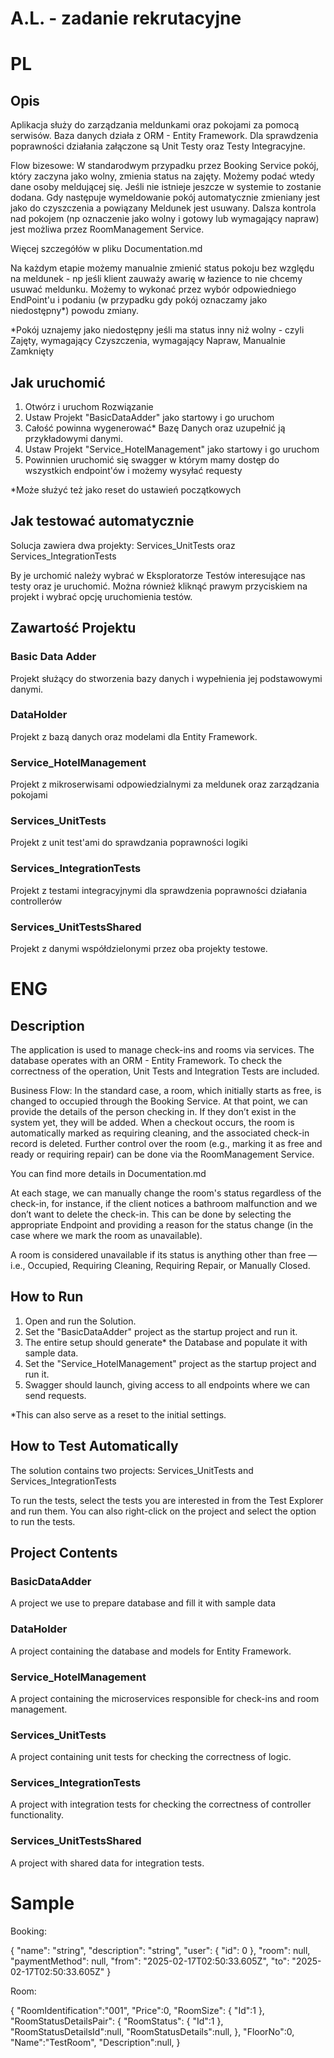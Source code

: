 # A.L. - zadanie rekrutacyjne

# PL

## Opis

Aplikacja służy do zarządzania meldunkami oraz pokojami za pomocą serwisów. Baza danych działa z ORM - Entity Framework. Dla sprawdzenia poprawności działania załączone są Unit Testy oraz Testy Integracyjne.

Flow bizesowe:
W standarodwym przypadku przez Booking Service pokój, który zaczyna jako wolny, zmienia status na zajęty. Możemy podać wtedy dane osoby meldującej się. Jeśli nie istnieje jeszcze w systemie to zostanie dodana. 
Gdy następuje wymeldowanie pokój automatycznie zmieniany jest jako do czyszczenia a powiązany Meldunek jest usuwany.
Dalsza kontrola nad pokojem (np oznaczenie jako wolny i gotowy lub wymagający napraw) jest możliwa przez RoomManagement Service.

Więcej szczegółów w pliku Documentation.md

Na każdym etapie możemy manualnie zmienić status pokoju bez względu na meldunek - np jeśli klient zauważy awarię w łazience to nie chcemy usuwać meldunku.
Możemy to wykonać przez wybór odpowiedniego EndPoint'u i podaniu (w przypadku gdy pokój oznaczamy jako niedostępny*) powodu zmiany.

*Pokój uznajemy jako niedostępny jeśli ma status inny niż wolny - czyli Zajęty, wymagający Czyszczenia, wymagający Napraw, Manualnie Zamknięty

## Jak uruchomić

1. Otwórz i uruchom Rozwiązanie
2. Ustaw Projekt "BasicDataAdder" jako startowy i go uruchom
3. Całość powinna wygenerować* Bazę Danych oraz uzupełnić ją przykładowymi danymi. 
4. Ustaw Projekt "Service_HotelManagement" jako startowy i go uruchom
5. Powinnien uruchomić się swagger w którym mamy dostęp do wszystkich endpoint'ów i możemy wysyłać requesty


*Może służyć też jako reset do ustawień początkowych

## Jak testować automatycznie

Solucja zawiera dwa projekty: 
Services_UnitTests oraz Services_IntegrationTests

By je urchomić należy wybrać w Eksploratorze Testów interesujące nas testy oraz je uruchomić.
Można również kliknąć prawym przyciskiem na projekt i wybrać opcję uruchomienia testów.

## Zawartość Projektu

### Basic Data Adder

Projekt służący do stworzenia bazy danych i wypełnienia jej podstawowymi danymi.

### DataHolder

Projekt z bazą danych oraz modelami dla Entity Framework.

### Service_HotelManagement

Projekt z mikroserwisami odpowiedzialnymi za meldunek oraz zarządzania pokojami

### Services_UnitTests

Projekt z unit test'ami do sprawdzania poprawności logiki

### Services_IntegrationTests

Projekt z testami integracyjnymi dla sprawdzenia poprawności działania controllerów

### Services_UnitTestsShared

Projekt z danymi współdzielonymi przez oba projekty testowe.

# ENG

## Description

The application is used to manage check-ins and rooms via services. The database operates with an ORM - Entity Framework. To check the correctness of the operation, Unit Tests and Integration Tests are included.

Business Flow:
In the standard case, a room, which initially starts as free, is changed to occupied through the Booking Service. At that point, we can provide the details of the person checking in. If they don’t exist in the system yet, they will be added.
When a checkout occurs, the room is automatically marked as requiring cleaning, and the associated check-in record is deleted.
Further control over the room (e.g., marking it as free and ready or requiring repair) can be done via the RoomManagement Service.

You can find more details in Documentation.md

At each stage, we can manually change the room's status regardless of the check-in, for instance, if the client notices a bathroom malfunction and we don’t want to delete the check-in.
This can be done by selecting the appropriate Endpoint and providing a reason for the status change (in the case where we mark the room as unavailable).

A room is considered unavailable if its status is anything other than free — i.e., Occupied, Requiring Cleaning, Requiring Repair, or Manually Closed.

## How to Run

1. Open and run the Solution.
2. Set the "BasicDataAdder" project as the startup project and run it.
3. The entire setup should generate* the Database and populate it with sample data.
4. Set the "Service_HotelManagement" project as the startup project and run it.
5. Swagger should launch, giving access to all endpoints where we can send requests.


*This can also serve as a reset to the initial settings.

## How to Test Automatically

The solution contains two projects:
Services_UnitTests and Services_IntegrationTests

To run the tests, select the tests you are interested in from the Test Explorer and run them.
You can also right-click on the project and select the option to run the tests.

## Project Contents

### BasicDataAdder

A project we use to prepare database and fill it with sample data

### DataHolder

A project containing the database and models for Entity Framework.

### Service_HotelManagement

A project containing the microservices responsible for check-ins and room management.

### Services_UnitTests

A project containing unit tests for checking the correctness of logic.

### Services_IntegrationTests

A project with integration tests for checking the correctness of controller functionality.

### Services_UnitTestsShared

A project with shared data for integration tests.

# Sample

Booking:

{
  "name": "string",
  "description": "string",
  "user": {
    "id": 0
  },
  "room": null,
  "paymentMethod": null,
  "from": "2025-02-17T02:50:33.605Z",
  "to": "2025-02-17T02:50:33.605Z"
}

Room: 

{
    "RoomIdentification":"001",
    "Price":0,
    "RoomSize":
    {
        "Id":1
    },
    "RoomStatusDetailsPair":
    {
        "RoomStatus":
        {
            "Id":1
        },
        "RoomStatusDetailsId":null,
        "RoomStatusDetails":null,
    },
    "FloorNo":0,
    "Name":"TestRoom",
    "Description":null,
}